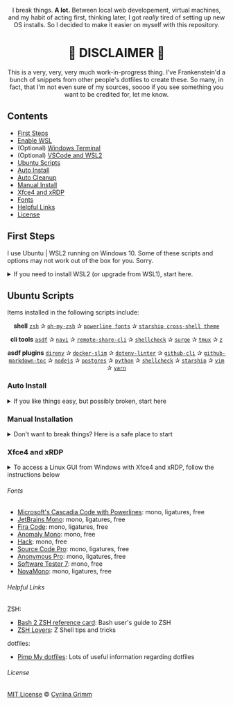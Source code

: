 <div align="center">
    
I break things. **A lot.** Between local web developement, virtual machines, and my habit of acting first, thinking later, I got *really* tired of setting up new OS installs. So I decided to make it easier on myself with this repository.

🦇 **DISCLAIMER** 🦇
==============================
This is a very, very, very much work-in-progress thing. I've Frankenstein'd a bunch of snippets from other people's dotfiles to create these. So many, in fact, that I'm not even sure of my sources, soooo if you see something you want to be credited for, let me know.

</div>

## Contents

- [First Steps](#first-steps)
- [Enable WSL](#enable-wsl)
- (Optional) [Windows Terminal](#windows-terminal)
- (Optional) [VSCode and WSL2](#vscode-and-wsl2)
- [Ubuntu Scripts](#ubuntu-scripts)
- [Auto Install](#auto-install)
- [Auto Cleanup](#auto-cleanup)
- [Manual Install](#manual-install)
- [Xfce4 and xRDP](#xfce4-and-xrdp)
- [Fonts](#fonts)
- [Helpful Links](#helpful-links)
- [License](#license)

## First Steps

I use Ubuntu | WSL2 running on Windows 10. Some of these scripts and options may not work out of the box for you. Sorry.

<details>
<summary>If you need to install WSL2 (or upgrade from WSL1), start here.</summary>
	
### Enable WSL

*[WSL development on GitHub](https://github.com/microsoft/WSL)*

Enable WSL 2 and update the linux kernel ([Source](https://docs.microsoft.com/en-us/windows/wsl/install-win10))

```powershell
# Open PowerShell as Administrator

# Enable WSL and VirtualMachinePlatform features
dism.exe /online /enable-feature /featurename:Microsoft-Windows-Subsystem-Linux /all /norestart
dism.exe /online /enable-feature /featurename:VirtualMachinePlatform /all /norestart

# Download and install the Linux kernel update package
$wslUpdateInstallerUrl = "https://wslstorestorage.blob.core.windows.net/wslblob/wsl_update_x64.msi"
$downloadFolderPath = (New-Object -ComObject Shell.Application).NameSpace('shell:Downloads').Self.Path
$wslUpdateInstallerFilePath = "$downloadFolderPath/wsl_update_x64.msi"
$wc = New-Object System.Net.WebClient
$wc.DownloadFile($wslUpdateInstallerUrl, $wslUpdateInstallerFilePath)
Start-Process -Filepath "$wslUpdateInstallerFilePath"

# Set WSL default version to 2
wsl --set-default-version 2
```

#### Choose an Ubuntu Distro from the Microsoft Store

- [Ubuntu](https://www.microsoft.com/en-us/p/ubuntu/9nblggh4msv6)
- [Ubuntu 20.04](https://www.microsoft.com/en-us/p/ubuntu-2004-lts/9n6svws3rx71)
- [Ubuntu 18.04](https://www.microsoft.com/en-us/p/ubuntu-1804-lts/9n9tngvndl3q)
- [Ubuntu 16.04](https://www.microsoft.com/en-us/p/ubuntu-1604/9pjn388hp8c9)

#### Set Up Ubuntu User

Boot the Ubuntu app you just installed and follow any instructions to setup your Ubuntu user profile.

Update Ubuntu deps with: `sudo apt-get update && sudo apt-get upgrade`

#### Set Default Ubuntu Distro

If you installed more than one version of Ubuntu, or you plan on installing others in the future, go ahead and set the default distro you want being used.

```powershell
# Open PowerShell as Administrator

# wsl --set-version <Distro> <WSL Version>
wsl --set-version Ubuntu-20.04 2

# Validate the correct WSL version is being used:
wsl --list --verbose
```

#### Windows Terminal

*[Windows Terminal development on GitHub](https://github.com/microsoft/terminal)*

Microsoft's [Terminal app](https://www.microsoft.com/store/productId/9N0DX20HK701) is a modern terminal app designed for seamless integration between Windows and WSL, including support for different shells, custom themes, tabs and unicode (read emoji).

#### VSCode and WSL2
*[VSCode remote server development on GitHub](https://github.com/microsoft/vscode-remote-release)*
With VSCode's remote server feature, it has native support for WSL. You can run `code .` (or `code-insiders .` if you're using the Insiders version) from within a folder in any terminal, and VSCode makes the magic happen. See the [docs for further information](https://code.visualstudio.com/docs/remote/wsl).

#### Next Steps

At this point, you should have WSL2 working and an Ubunto distro installed. If your Ubuntu user is set up and your terminal is ready to go, follow the rest of the guide below.
</details>

## Ubuntu Scripts

Items installed in the following scripts include:

<div align="center">

**shell**
[`zsh`](https://github.com/ohmyzsh/ohmyzsh/wiki/Installing-ZSH) ✰ [`oh-my-zsh`](https://github.com/ohmyzsh/ohmyzsh) ✰ [`powerline fonts`](https://github.com/powerline/fonts) ✰ [`starship cross-shell theme`](https://starship.rs/)

**cli tools**
[`asdf`](https://github.com/asdf-vm/asdf) ✰ [`navi`](https://github.com/denisidoro/navi) ✰ [`remote-share-cli`](https://github.com/marionebl/remote-share-cli) ✰ [`shellcheck`](https://github.com/koalaman/shellcheck) ✰ [`surge`](https://github.com/sintaxi/surge) ✰ [`tmux`](https://tmux.github.io/) ✰ [`z`](https://github.com/rupa/z)

**asdf plugins**
[`direnv`](https://github.com/asdf-community/asdf-direnv) ✰ [`docker-slim`](https://github.com/everpeace/asdf-docker-slim) ✰ [`dotenv-linter`](https://github.com/wesleimp/asdf-dotenv-linter) ✰ [`github-cli`](https://github.com/bartlomiejdanek/asdf-github-cli) ✰ [`github-markdown-toc`](https://github.com/skyzyx/asdf-github-markdown-toc) ✰ [`nodejs`](https://github.com/asdf-vm/asdf-nodejs) ✰ [`postgres`](https://github.com/smashedtoatoms/asdf-postgres) ✰ [`python`](https://github.com/danhper/asdf-python) ✰ [`shellcheck`](https://github.com/luizm/asdf-shellcheck) ✰ [`starship`](https://github.com/grimoh/asdf-starship) ✰ [`vim`](https://github.com/tsuyoshicho/asdf-vim) ✰ [`yarn`](https://github.com/twuni/asdf-yarn)

</div>

### Auto Install

<details>
<summary>If you like things easy, but possibly broken, start here</summary>

1. Clone the repository into the `sources` directory:
    ```shell
    cd ~ && git clone https://github.com/Grimm-Child/.Matrix ~/sources/dotfiles
    ```

2. Run the `setup-shell.bash` script:
    ```shell
    ~/sources/dotfiles/scripts/setup-shell.bash
    ```
*`exit` OMZSH shell once it is default. Then restart your shell.*

3. Update `config/asdf-plugins.txt` with your chosen plugins. Mine are the default list in the file.

4. Run the `setup-devtools.bash` script
    ```shell
    ~/sources/dotfiles/scripts/setup-devtools.bash
    ```

5. Restart your shell as required by `asdf`. Don't argue, just do it.

6. Run the `setup-devtools.bash` script again. No, I didn't stutter, run it again.
    ```shell
    ~/sources/dotfiles/scripts/setup-devtools.bash
    ```

#### Auto Cleanup

- Run the `cleanup.bash` script
```shell
~/sources/dotfiles/scripts/cleanup.bash
```
</details>

### Manual Installation

<details>
<summary>Don't want to break things? Here is a safe place to start</summary>

- Open `scripts/setup-shell.bash` and `scripts/setup-devtools.bash` and copy/paste the commands you wish to use from top to bottom. I mean, that's the simplest way I can put it.
</details>

### Xfce4 and xRDP

<details>
<summary>To access a Linux GUI from Windows with Xfce4 and xRDP, follow the instructions below</summary>

#### Download and install Xfce4
In a WSL terminal, run the following command:
```bash
sudo apt-get -y install xfce4 && sudo apt-get -y install xubuntu-desktop
```
This is going to take *awhile*. Patience is a virtue.

#### Install the xRDP server

Download and install xRDP with:
```bash
sudo apt-get -y install xrdp
```

#### Configure xRDP for xfce4 and restart

```bash
# configure
echo xfce4-session > ~/.xsession

# restart
sudo service xrdp restart
```

#### Note the WSL IP address

```bash
ifconfig | grep inet
```

At this point, you should be able to open an RDP session from Windows 10. 
Open up remote desktop connection window using `mstsc` and provide the WSL IP address found in the last step.
</details>

###### Fonts

- [Microsoft's Cascadia Code with Powerlines](https://github.com/microsoft/cascadia-code): mono, ligatures, free
- [JetBrains Mono](https://www.jetbrains.com/lp/mono/#how-to-install): mono, ligatures, free
- [Fira Code](https://github.com/tonsky/FiraCode): mono, ligatures, free
- [Anomaly Mono](https://github.com/benbusby/anomaly-mono): mono, free
- [Hack](https://github.com/source-foundry/Hack): mono, free
- [Source Code Pro](https://www.1001fonts.com/source-code-pro-font.html): mono, ligatures, free
- [Anonymous Pro](https://www.1001fonts.com/anonymous-pro-font.html): mono, ligatures, free
- [Software Tester 7](https://www.1001fonts.com/software-tester-7-font.html): mono, free
- [NovaMono](https://www.1001fonts.com/novamono-font.html): mono, ligatures, free

###### Helpful Links

ZSH:

- [Bash 2 ZSH reference card](http://www.bash2zsh.com/zsh_refcard/refcard.pdf): Bash user's guide to ZSH
- [ZSH Lovers](http://grml.org/zsh/zsh-lovers.html): Z Shell tips and tricks

dotfiles:

- [Pimp My dotfiles](https://dssg.github.io/hitchhikers-guide/curriculum/programming_best_practices/pimp-my-dotfiles/): Lots of useful information regarding dotfiles

###### License

[MIT License](LICENSE) © [Cyriina Grimm](https://github.com/Grimm-Child/)
